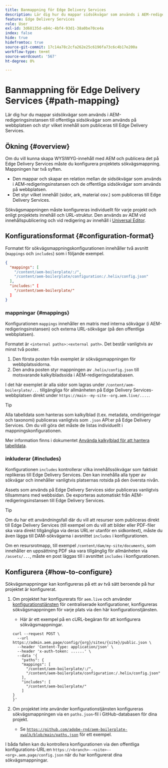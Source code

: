 ```yaml
---
title: Banmappning för Edge Delivery Services
description: Lär dig hur du mappar sidsökvägar som används i AEM-redigeringsinstansen till offentliga sidsökvägar som används på webbplatsen och styr vilket innehåll som publiceras till Edge Delivery Services.
feature: Edge Delivery Services
role: User
exl-id: 3d68135d-e84c-4bf4-93d1-38a0be70ce4a
index: false
hide: true
hidefromtoc: true
source-git-commit: 17c14a78c2cfa262e25c6196fa73c6c4b17e200a
workflow-type: tm+mt
source-wordcount: '567'
ht-degree: 0%

---
```


# Banmappning för Edge Delivery Services {#path-mapping}

Lär dig hur du mappar sidsökvägar som används i AEM-redigeringsinstansen till offentliga sidsökvägar som används på webbplatsen och styr vilket innehåll som publiceras till Edge Delivery Services.

## Ökning {#overview}

Om du vill kunna skapa WYSIWYG-innehåll med AEM och publicera det på Edge Delivery Services måste du konfigurera projektets sökvägsmappning. Mappningen har två syften.

* Den mappar och skapar en relation mellan de sidsökvägar som används i AEM-redigeringsinstansen och de offentliga sidsökvägar som används på webbplatsen.
* Det styr vilket innehåll (sidor, ark, material osv.) som publiceras till Edge Delivery Services.

Sökvägsmappningen måste konfigureras individuellt för varje projekt och enligt projektets innehåll och URL-struktur. Den används av AEM vid innehållspublicering och vid redigering av innehåll i [Universal Editor](/help/sites-cloud/authoring/universal-editor/navigation.md).

## Konfigurationsformat {#configuration-format}

Formatet för sökvägsmappningskonfigurationen innehåller två avsnitt (`mappings` och `includes`) som i följande exempel.

```json
{
  "mappings": [
    "/content/aem-boilerplate/:/",
    "/content/aem-boilerplate/configuration:/.helix/config.json"
  ],
  "includes:" [
    "/content/aem-boilerplate/"
  ]
}
```

### mappningar {#mappings}

Konfigurationen `mappings` innehåller en matris med interna sökvägar (i AEM-redigeringsinstansen) och externa URL-sökvägar (på den offentliga webbplatsen).

Formatet är `<internal paths>:<external path>`. Det består vanligtvis av minst två poster.

1. Den första posten från exemplet är sökvägsmappningen för webbplatssidorna.
1. Den andra posten styr mappningen av `.helix/config.json` till motsvarande kalkylbladssida i AEM-redigeringsdatabasen.

I det här exemplet är alla sidor som lagras under `/content/aem-boilerplate/...` tillgängliga för allmänheten på Edge Delivery Services-webbplatsen direkt under `https://main--my-site--org.aem.live/....`.

>[!TIP]
>
>Alla tabelldata som hanteras som kalkylblad (t.ex. metadata, omdirigeringar och taxonomi) publiceras vanligtvis som `.json` API:er på Edge Delivery Services. Om du vill göra det måste de listas individuellt i mappningskonfigurationen.
>
>Mer information finns i dokumentet [Använda kalkylblad för att hantera tabelldata](/help/edge/wysiwyg-authoring/tabular-data.md).

### inkluderar {#includes}

Konfigurationen `includes` kontrollerar vilka innehållssökvägar som faktiskt replikeras till Edge Delivery Services. Den kan innehålla alla typer av sökvägar och innehåller vanligtvis platsernas rotsida på den översta nivån.

Assets som används på Edge Delivery Services sidor publiceras vanligtvis tillsammans med webbsidan. De exporteras automatiskt från AEM-redigeringsinstansen till Edge Delivery Services.

>[!TIP]
>
>Om du har ett användningsfall där du vill att resurser som publiceras direkt till Edge Delivery Services (till exempel om du vill att bilder eller PDF-filer ska vara direkt tillgängliga via deras URL:er utanför en sidkontext), måste du även lägga till DAM-sökvägarna i avsnittet `includes` i konfigurationen.
>
>Om en resursrotmapp, till exempel `/content/dam/my-site/documents`, som innehåller en uppsättning PDF ska vara tillgänglig för allmänheten via `/assets/...`, måste en post läggas till i avsnittet `includes` i konfigurationen.

## Konfigurera {#how-to-configure}

Sökvägsmappningar kan konfigureras på ett av två sätt beroende på hur projektet är konfigurerat.

1. Om projektet har konfigurerats för `aem.live` och använder [konfigurationstjänsten](https://www.aem.live/docs/config-service-setup) för centraliserade konfigurationer, konfigureras sökvägsmappningen för varje plats via den här konfigurationstjänsten.

   * Här är ett exempel på en cURL-begäran för att konfigurera sökvägsmappningar.

   ```text
   curl --request POST \
     --url https://admin.aem.page/config/{org}/sites/{site}/public.json \
     --header 'Content-Type: application/json' \
     --header 'x-auth-token: ......' \
     --data '{
       "paths": {
       "mappings": [
         "/content/aem-boilerplate/:/",
         "/content/aem-boilerplate/configuration:/.helix/config.json"
       ],
       "includes": [
         "/content/aem-boilerplate/"
       ]
   }
   }'
   ```

1. Om projektet inte använder konfigurationstjänsten konfigureras sökvägsmappningen via en `paths.json`-fil i GitHub-databasen för dina projekt.

   * Se [`https://github.com/adobe-rnd/aem-boilerplate-xwalk/blob/main/paths.json`](https://github.com/adobe-rnd/aem-boilerplate-xwalk/blob/main/paths.json) för ett exempel.

I båda fallen kan du kontrollera konfigurationen via den offentliga konfigurations-URL:en `https://<branch>--<site>--<org>.aem.page/config.json` när du har konfigurerat dina sökvägsmappningar.
